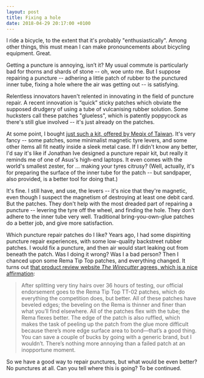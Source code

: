 ```yaml
---
layout: post
title: Fixing a hole
date: 2018-04-29 20:17:00 +0100
---
```


I ride a bicycle, to the extent that it's probably "enthusiastically".
Among other things, this must mean I can make pronouncements about bicycling equipment.
Great.

Getting a puncture is annoying, isn’t it?
My usual commute is particularly bad for thorns and shards of stone -- oh, woe unto me.
But I suppose repairing a puncture -- adhering a little patch of rubber to the punctured inner tube, fixing a hole where the air was getting out -- is satisfying.

Relentless innovators haven't relented in innovating in the field of puncture repair.
A recent innovation is “quick” sticky patches which obviate the supposed drudgery of using a tube of vulcanising rubber solution.
Some hucksters call these patches "glueless", which is patently poppycock as there's still glue involved -- it's just already on the patches.

At some point, I bought [just such a kit, offered by Meqix of Taiwan](http://ysroad-charley.com/itemblog/2014/08/meqix-1.html).
It's very fancy -- some patches, some minimalist magnetic tyre levers, and some other items all fit neatly inside a sleek metal case.
If I didn't know any better, I'd say it's like if Jonathan Ive designed a puncture repair kit, but really it reminds me of one of Asus's high-end laptops.
It even comes with the world's smallest zester, for … making your tyres citrusy?
(Well, actually, it's for preparing the surface of the inner tube for the patch -- but sandpaper, also provided, is a better tool for doing that.)

It's fine.
I still have, and use, the levers -- it's nice that they're magnetic, even though I suspect the magnetism of destroying at least one debit card.
But the patches.
They don't help with the most dreaded part of repairing a puncture -- levering the tyre off the wheel, and finding the hole.
They don't adhere to the inner tube very well. Traditional bring-you-own-glue patches do a better job, and give more satisfaction.

Which puncture repair patches do I like?
Years ago, I had some dispiriting puncture repair experiences, with some low-quality backstreet rubber patches.
I would fix a puncture, and then air would start leaking out from beneath the patch.
Was I doing it wrong? Was I a bad person?
Then I chanced upon some Rema Tip Top patches, and everything changed.
It turns out [that product review website <cite>The Wirecutter</cite> agrees, which is a nice affirmation](https://thewirecutter.com/reviews/best-bike-patch-kit/#our-patch-pick):

> After splitting very tiny hairs over 36 hours of testing, our official endorsement goes to the Rema Tip Top TT-02 patches, which do everything the competition does, but better. All of these patches have beveled edges; the beveling on the Rema is thinner and finer than what you’ll find elsewhere. All of the patches flex with the tube; the Rema flexes better. The edge of the patch is also ruffled, which makes the task of peeling up the patch from the glue more difficult because there’s more edge surface area to bond—that’s a good thing. You can save a couple of bucks by going with a generic brand, but I wouldn’t. There’s nothing more annoying than a failed patch at an inopportune moment.

So we have a good way to repair punctures, but what would be even better? No punctures at all. Can you tell where this is going? To be continued.
